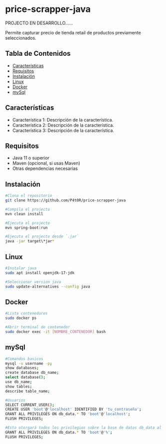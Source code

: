 # price-scrapper-java

PROJECTO EN DESARROLLO......


Permite capturar precio de tienda retail de productos previamente seleccionados.

## Tabla de Contenidos

- [Características](#Características)
- [Requisitos](#Requisitos)
- [Instalación](#Instalación)
- [Linux](#Linux)
- [Docker](#Docker)
- [mySql](#mySql)



## Características

- Característica 1: Descripción de la característica.
- Característica 2: Descripción de la característica.
- Característica 3: Descripción de la característica.

## Requisitos

- Java 11 o superior
- Maven (opcional, si usas Maven)
- Otras dependencias necesarias

## Instalación

```bash
#Clona el repositorio
git clone https://github.com/P4t0R/price-scrapper-java

#Compila el projecto
mvn clean install

#Ejecuta el projecto 
mvn spring-boot:run

#Ejecuta el projecto desde `.jar`
java -jar target\*jar*
```

## Linux

```bash
#Instalar java
sudo apt install openjdk-17-jdk

#Seleccionar version java
sudo update-alternatives --config java
```


## Docker

```bash
#Lista contenedores
sudo docker ps

#Abrir terminal de contenedor
sudo docker exec -it [NOMBRE_CONTENEDOR] bash
```

## mySql

```bash
#Comandos basicos
mysql -u username -p;  
show databases;
create database db_name;  
select database();
use db_name;  
show tables;
describe table_name;

#Usuarios
SELECT CURRENT_USER();
CREATE USER 'boot'@'localhost' IDENTIFIED BY 'tu_contraseña';
GRANT ALL PRIVILEGES ON db_data.* TO 'boot'@'localhost';
FLUSH PRIVILEGES;

#Esto otorgará todos los privilegios sobre la base de datos db_data al usuario boot, permitiendo conexiones desde cualquier host ('%').
GRANT ALL PRIVILEGES ON db_data.* TO 'boot'@'%';
FLUSH PRIVILEGES;
```
